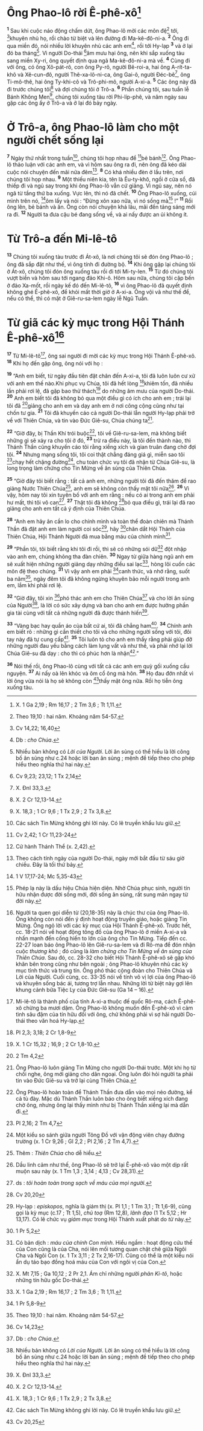 # Ông Phao-lô rời Ê-phê-xô[^1]
<sup><b>1</b></sup> Sau khi cuộc náo động chấm dứt, ông Phao-lô mời các môn đệ[^2] tới, [^1*]khuyên nhủ họ, rồi chào từ biệt và lên đường đi Ma-kê-đô-ni-a. <sup><b>2</b></sup> Ông đi qua miền đó, nói nhiều lời khuyên nhủ các anh em[^3], rồi tới Hy-lạp <sup><b>3</b></sup> và ở lại đó ba tháng[^4]. Vì người Do-thái [^2*]âm mưu hại ông, nên khi sắp xuống tàu sang miền Xy-ri, ông quyết định qua ngã Ma-kê-đô-ni-a mà về. <sup><b>4</b></sup> Cùng đi với ông, có ông Xô-pát-rô, con ông Py-rô, người Bê-roi-a, hai ông A-rít-ta-khô và Xê-cun-đô, người Thê-xa-lô-ni-ca, ông Gai-ô, người Đéc-bê[^5], ông Ti-mô-thê, hai ông Ty-khi-cô và Trô-phi-mô, người A-xi-a. <sup><b>5</b></sup> Các ông này đã đi trước chúng tôi[^6] và đợi chúng tôi ở Trô-a. <sup><b>6</b></sup> Phần chúng tôi, sau tuần lễ Bánh Không Men[^7], chúng tôi xuống tàu rời Phi-líp-phê, và năm ngày sau gặp các ông ấy ở Trô-a và ở lại đó bảy ngày.

# Ở Trô-a, ông Phao-lô làm cho một người chết sống lại
<sup><b>7</b></sup> Ngày thứ nhất trong tuần[^8], chúng tôi họp nhau để [^3*]bẻ bánh[^9]. Ông Phao-lô thảo luận với các anh em, và vì hôm sau ông ra đi, nên ông đã kéo dài cuộc nói chuyện đến mãi nửa đêm[^10]. <sup><b>8</b></sup> Có khá nhiều đèn ở lầu trên, nơi chúng tôi họp nhau. <sup><b>9</b></sup> Một thiếu niên kia, tên là Êu-ty-khô, ngồi ở cửa sổ, đã thiếp đi và ngủ say trong khi ông Phao-lô vẫn cứ giảng. Vì ngủ say, nên nó ngã từ tầng thứ ba xuống. Vực lên, thì nó đã chết. <sup><b>10</b></sup> Ông Phao-lô xuống, cúi mình trên nó, [^4*]ôm lấy và nói : “Đừng xôn xao nữa, vì nó sống mà[^11] !” <sup><b>11</b></sup> Rồi ông lên, bẻ bánh và ăn. Ông còn nói chuyện khá lâu, mãi đến tảng sáng mới ra đi. <sup><b>12</b></sup> Người ta đưa cậu bé đang sống về, và ai nấy được an ủi không ít.

# Từ Trô-a đến Mi-lê-tô
<sup><b>13</b></sup> Chúng tôi xuống tàu trước đi Át-xô, là nơi chúng tôi sẽ đón ông Phao-lô ; ông đã sắp đặt như thế, vì ông tính đi đường bộ. <sup><b>14</b></sup> Khi ông gặp lại chúng tôi ở Át-xô, chúng tôi đón ông xuống tàu rồi đi tới Mi-ty-len. <sup><b>15</b></sup> Từ đó chúng tôi vượt biển và hôm sau tới ngang đảo Khi-ô. Hôm sau nữa, chúng tôi cặp bến ở đảo Xa-mốt, rồi ngày kế đó đến Mi-lê-tô, <sup><b>16</b></sup> vì ông Phao-lô đã quyết định không ghé Ê-phê-xô, để khỏi mất thời giờ ở A-xi-a. Ông vội vã như thế để, nếu có thể, thì có mặt ở Giê-ru-sa-lem ngày lễ Ngũ Tuần.

# Từ giã các kỳ mục trong Hội Thánh Ê-phê-xô[^12]
<sup><b>17</b></sup> Từ Mi-lê-tô[^13], ông sai người đi mời các kỳ mục trong Hội Thánh Ê-phê-xô. <sup><b>18</b></sup> Khi họ đến gặp ông, ông nói với họ :

<sup><b>19</b></sup> “Anh em biết, từ ngày đầu tiên đặt chân đến A-xi-a, tôi đã luôn luôn cư xử với anh em thế nào.Khi phục vụ Chúa, tôi đã hết lòng [^5*]khiêm tốn, đã nhiều lần phải rơi lệ, đã gặp bao thử thách[^14] do những âm mưu của người Do-thái. <sup><b>20</b></sup> Anh em biết tôi đã không bỏ qua một điều gì có ích cho anh em ; trái lại tôi đã [^6*]giảng cho anh em và dạy anh em ở nơi công cộng cũng như tại chốn tư gia. <sup><b>21</b></sup> Tôi đã khuyến cáo cả người Do-thái lẫn người Hy-lạp phải trở về với Thiên Chúa, và tin vào Đức Giê-su, Chúa chúng ta[^15].

<sup><b>22</b></sup> “Giờ đây, bị Thần Khí trói buộc[^16], tôi về Giê-ru-sa-lem, mà không biết những gì sẽ xảy ra cho tôi ở đó, <sup><b>23</b></sup> trừ ra điều này, là tôi đến thành nào, thì Thánh Thần cũng khuyến cáo tôi rằng xiềng xích và gian truân đang chờ đợi tôi. <sup><b>24</b></sup> Nhưng mạng sống tôi, tôi coi thật chẳng đáng giá gì, miễn sao tôi [^7*]chạy hết chặng đường[^17], chu toàn chức vụ tôi đã nhận từ Chúa Giê-su, là long trọng làm chứng cho Tin Mừng về ân sủng của Thiên Chúa.

<sup><b>25</b></sup> “Giờ đây tôi biết rằng : tất cả anh em, những người tôi đã đến thăm để rao giảng Nước Thiên Chúa[^18], anh em sẽ không còn thấy mặt tôi nữa[^19]. <sup><b>26</b></sup> Vì vậy, hôm nay tôi xin tuyên bố với anh em rằng : nếu có ai trong anh em phải hư mất, thì tôi vô can[^20]. <sup><b>27</b></sup> Thật tôi đã không [^8*]bỏ qua điều gì, trái lại đã rao giảng cho anh em tất cả ý định của Thiên Chúa.

<sup><b>28</b></sup> “Anh em hãy ân cần lo cho chính mình và toàn thể đoàn chiên mà Thánh Thần đã đặt anh em làm người coi sóc[^21], hãy [^9*]chăn dắt Hội Thánh của Thiên Chúa, Hội Thánh Người đã mua bằng máu của chính mình[^22].

<sup><b>29</b></sup> “Phần tôi, tôi biết rằng khi tôi đi rồi, thì sẽ có những sói dữ[^23] đột nhập vào anh em, chúng không tha đàn chiên. <sup><b>30</b></sup> Ngay từ giữa hàng ngũ anh em sẽ xuất hiện những người giảng dạy những điều sai lạc[^24], hòng lôi cuốn các môn đệ theo chúng. <sup><b>31</b></sup> Vì vậy anh em phải [^10*]canh thức, và nhớ rằng, suốt ba năm[^25], ngày đêm tôi đã không ngừng khuyên bảo mỗi người trong anh em, lắm khi phải rơi lệ.

<sup><b>32</b></sup> “Giờ đây, tôi xin [^11*]phó thác anh em cho Thiên Chúa[^26] và cho lời ân sủng của Người[^27], là lời có sức xây dựng và ban cho anh em được hưởng phần gia tài cùng với tất cả những người đã được thánh hiến[^28].

<sup><b>33</b></sup> “Vàng bạc hay quần áo của bất cứ ai, tôi đã chẳng ham[^29]. <sup><b>34</b></sup> Chính anh em biết rõ : những gì cần thiết cho tôi và cho những người sống với tôi, đôi tay này đã tự cung cấp[^30]. <sup><b>35</b></sup> Tôi luôn tỏ cho anh em thấy rằng phải giúp đỡ những người đau yếu bằng cách làm lụng vất vả như thế, và phải nhớ lại lời Chúa Giê-su đã dạy : cho thì có phúc hơn là nhận[^31].”

<sup><b>36</b></sup> Nói thế rồi, ông Phao-lô cùng với tất cả các anh em quỳ gối xuống cầu nguyện. <sup><b>37</b></sup> Ai nấy oà lên khóc và ôm cổ ông mà hôn. <sup><b>38</b></sup> Họ đau đớn nhất vì lời ông vừa nói là họ sẽ không còn [^12*]thấy mặt ông nữa. Rồi họ tiễn ông xuống tàu.

[^1]: X. 1 Ga 2,19 ; Rm 16,17 ; 2 Tm 3,6 ; Tt 1,11.
[^2]: Theo 19,10 : hai năm. Khoảng năm 54-57.
[^3]: Db : <i>cho Chúa</i>.
[^4]: Nhiều bản không có <i>Lời của Người</i>. Lời ân sủng có thể hiểu là lời công bố ân sủng như c.24 hoặc lời ban ân sủng ; mệnh đề tiếp theo cho phép hiểu theo nghĩa thứ hai này.
[^5]: X. Đnl 33,3.
[^6]: X. 2 Cr 12,13-14.
[^7]: X. 18,3 ; 1 Cr 9,6 ; 1 Tx 2,9 ; 2 Tx 3,8.
[^8]: Các sách Tin Mừng không ghi lời này. Có lẽ truyền khẩu lưu giữ.
[^9]: Cử hành Thánh Thể (x. 2,42).
[^10]: Theo cách tính ngày của người Do-thái, ngày mới bắt đầu từ sáu giờ chiều. Đây là tối thứ bảy.
[^11]: Phép lạ này là dấu hiệu Chúa hiện diện. Nhờ Chúa phục sinh, người tín hữu nhận được đời sống mới, đời sống ân sủng, rất sung mãn ngay từ đời này.
[^12]: Người ta quen gọi diễn từ (20,18-35) này là chúc thư của ông Phao-lô. Ông không còn nói đến ý định hoạt động truyền giáo, hoặc giảng Tin Mừng. Ông ngỏ lời với các kỳ mục của Hội Thánh Ê-phê-xô. Trước hết, cc. 18-21 nói về hoạt động tông đồ của ông Phao-lô ở miền A-xi-a và nhấn mạnh đến cống hiến to lớn của ông cho Tin Mừng. Tiếp đến cc. 22-27 loan báo ông Phao-lô lên Giê-ru-sa-lem và đi Rô-ma để đón nhận cuộc <i>thương khó</i> ; đó cũng là <i>làm chứng cho Tin Mừng về ân sủng của Thiên Chúa</i>. Sau đó, cc. 28-32 cho biết Hội Thánh Ê-phê-xô sẽ gặp khó khăn bên trong cũng như bên ngoài ; ông Phao-lô khuyên nhủ các kỳ mục tỉnh thức và trung tín. Ông phó thác cộng đoàn cho Thiên Chúa và Lời của Người. Cuối cùng, cc. 33-35 nói về tính vô vị lợi của ông Phao-lô và khuyên sống bác ái, tương trợ lẫn nhau. Những lời từ biệt này gợi lên khung cảnh bữa Tiệc Ly của Đức Giê-su (Ga 14 – 16).
[^13]: Mi-lê-tô là thành phố của tỉnh A-xi-a thuộc đế quốc Rô-ma, cách Ê-phê-xô chừng ba mươi dặm. Ông Phao-lô không muốn đến Ê-phê-xô vì cảm tình sâu đậm của tín hữu đối với ông, chứ không phải vì sợ hãi người Do-thái theo văn hoá Hy-lạp.
[^14]: X. 1 Cr 15,32 ; 16,9 ; 2 Cr 1,8-10.
[^15]: Ông Phao-lô luôn giảng Tin Mừng cho người Do-thái trước. Một khi họ từ chối nghe, ông mới giảng cho dân ngoại. Ông luôn đòi hỏi người ta phải tin vào Đức Giê-su và trở lại cùng Thiên Chúa.
[^16]: Ông Phao-lô hoàn toàn để Thánh Thần đưa dẫn vào mọi nẻo đường, kể cả tù đày. Mặc dù Thánh Thần luôn báo cho ông biết xiềng xích đang chờ ông, nhưng ông lại thấy mình như bị Thánh Thần xiềng lại mà dẫn đi.
[^17]: Một kiểu so sánh giữa người Tông Đồ với vận động viên chạy đường trường (x. 1 Cr 9,26 ; Gl 2,2 ; Pl 2,16 ; 2 Tm 4,7).
[^18]: Thêm : <i>Thiên Chúa</i> cho dễ hiểu.
[^19]: Dầu linh cảm như thế, ông Phao-lô sẽ trở lại Ê-phê-xô vào một dịp rất muộn sau này (x. 1 Tm 1,3 ; 3,14 ; 4,13 ; Cv 28,31).
[^20]: ds : <i>tôi hoàn toàn trong sạch về máu của mọi người</i>.
[^21]: Hy-lạp : <i>episkopos</i>, nghĩa là giám thị (x. Pl 1,1 ; 1 Tm 3,1 ; Tt 1,6-9), cũng gọi là kỳ mục (c.17 ; Tt 1,5), <i>chủ toạ</i> (Rm 12,8), <i>lãnh đạo</i> (1 Tx 5,12 ; Hr 13,17). Có lẽ chức vụ <i>giám mục</i> trong Hội Thánh xuất phát do <i>từ</i> này.
[^22]: Có bản dịch : <i>máu của chính Con mình</i>. Hiểu ngầm : hoạt động cứu thế của Con cũng là của Cha, nói lên mối tương quan chặt chẽ giữa Ngôi Cha và Ngôi Con (x. 1 Tx 3,11 ; 2 Tx 2,16-17). Cũng có thể là một kiểu nói ẩn dụ táo bạo đồng hoá máu của Con với ngôi vị của Con.
[^23]: X. Mt 7,15 ; Ga 10,12 ; 2 Pr 2,1. Ám chỉ những người <i>phản Ki-tô</i>, hoặc những tín hữu gốc Do-thái.
[^24]: X. 1 Ga 2,19 ; Rm 16,17 ; 2 Tm 3,6 ; Tt 1,11.
[^25]: Theo 19,10 : hai năm. Khoảng năm 54-57.
[^26]: Db : <i>cho Chúa</i>.
[^27]: Nhiều bản không có <i>Lời của Người</i>. Lời ân sủng có thể hiểu là lời công bố ân sủng như c.24 hoặc lời ban ân sủng ; mệnh đề tiếp theo cho phép hiểu theo nghĩa thứ hai này.
[^28]: X. Đnl 33,3.
[^29]: X. 2 Cr 12,13-14.
[^30]: X. 18,3 ; 1 Cr 9,6 ; 1 Tx 2,9 ; 2 Tx 3,8.
[^31]: Các sách Tin Mừng không ghi lời này. Có lẽ truyền khẩu lưu giữ.
[^1*]: Cv 14,22; 16,40
[^2*]: Cv 9,23; 23,12; 1 Tx 2,14
[^3*]: Cv 2,42; 1 Cr 11,23-24
[^4*]: 1 V 17,17-24; Mc 5,35-43
[^5*]: Pl 2,3; 3,18; 2 Cr 1,8-9
[^6*]: 2 Tm 4,2
[^7*]: Pl 2,16; 2 Tm 4,7
[^8*]: Cv 20,20
[^9*]: 1 Pr 5,2
[^10*]: 1 Pr 5,8-9
[^11*]: Cv 14,23
[^12*]: Cv 20,25
